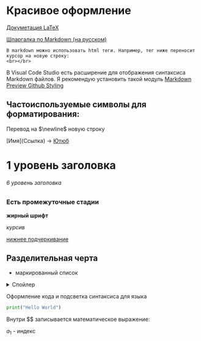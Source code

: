 # Красивое оформление

[Докуметация LaTeX](https://en.wikibooks.org/wiki/LaTeX)

[Шпаргалка по Markdown (на русском)](https://github.com/sandino/Markdown-Cheatsheet)

```
В markdown можно использовать html теги. Например, тег ниже переносит курсор на новую строку:
<br></br>
```

В Visual Code Studio есть расширение для отображения синтаксиса Markdown файлов. Я рекомендую установить такой модуль [Markdown Preview Github Styling](https://marketplace.visualstudio.com/items?itemName=bierner.markdown-preview-github-styles)

## Частоиспользуемые символы для форматирования:

Перевод на $\newline$ новую строку

\[Имя](Ссылка) -> [Ютюб](https://www.youtube.com)

# 1 уровень заголовка
###### 6 уровень заголовка
### Есть промежуточные стадии

**жирный шрифт**

*курсив*

<ins>нижнее подчеркивание</ins>

Разделительная черта
---

* маркированный список

<details>
<summary>Спойлер</summary>

Скрытый текст

</details>

Оформление кода и подсветка синтаксиса для языка
```python 
print("Hello World")
```

Внутри $$ записывается математическое выражение:

$a_{1}$ - индекс
